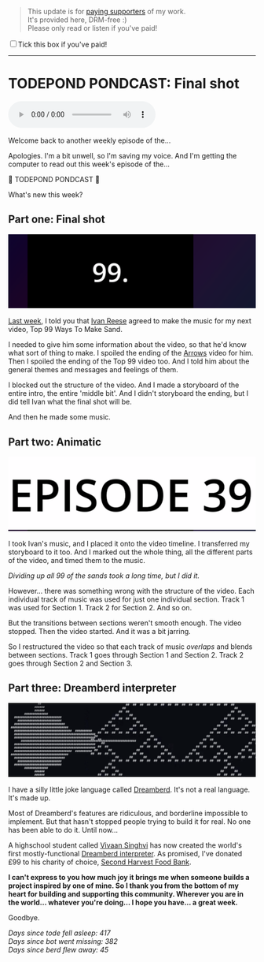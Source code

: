 > This update is for [paying supporters](https://patreon.com/TodePond) of my work.<br>
> It's provided here, DRM-free :)<br>
> Please only read or listen if you've paid!

<input id="paid-checkbox" type="checkbox"><label for="paid-checkbox">Tick this box if you've paid!</label>

<script>
  const key = 'pondcast/paid'
  const paid = localStorage.getItem(key)
  const checkbox = document.getElementById('paid-checkbox')
  if (paid) {
    checkbox.checked = true
  }
  checkbox.addEventListener('change', () => {
    if (checkbox.checked) {
      localStorage.setItem(key, 'true')
    } else {
      localStorage.removeItem(key)
    }
  })
</script>

<hr>

# TODEPOND PONDCAST: Final shot

<audio controls>
  <source src="1.m4a" type="audio/x-m4a">
</audio>

Welcome back to another weekly episode of the...

Apologies. I'm a bit unwell, so I'm saving my voice. And I'm getting the computer to read out this week's episode of the...

🐸 TODEPOND PONDCAST 🐸

What's new this week?

## Part one: Final shot

![99](1.png)

[Last week](https://www.todepond.com/pondcast/vision-pro/), I told you that [Ivan Reese](https://ivanish.ca/) agreed to make the music for my next video, Top 99 Ways To Make Sand.

I needed to give him some information about the video, so that he'd know what sort of thing to make. I spoiled the ending of the [Arrows](https://www.youtube.com/watch?v=DNBKdU6XrLY) video for him. Then I spoiled the ending of the Top 99 video too. And I told him about the general themes and messages and feelings of them.

I blocked out the structure of the video. And I made a storyboard of the entire intro, the entire 'middle bit'. And I didn't storyboard the ending, but I did tell Ivan what the final shot will be.

And then he made some music.

## Part two: Animatic

![episode 39](2.png)

I took Ivan's music, and I placed it onto the video timeline. I transferred my storyboard to it too. And I marked out the whole thing, all the different parts of the video, and timed them to the music.

_Dividing up all 99 of the sands took a long time, but I did it._

However... there was something wrong with the structure of the video. Each individual track of music was used for just one individual section. Track 1 was used for Section 1. Track 2 for Section 2. And so on.

But the transitions between sections weren't smooth enough. The video stopped. Then the video started. And it was a bit jarring.

So I restructured the video so that each track of music _overlaps_ and blends between sections. Track 1 goes through Section 1 and Section 2. Track 2 goes through Section 2 and Section 3.

## Part three: Dreamberd interpreter

![things made with dreamberd](3.png)

I have a silly little joke language called [Dreamberd](https://github.com/TodePond/DreamBerd). It's not a real language. It's made up.

Most of Dreamberd's features are ridiculous, and borderline impossible to implement. But that hasn't stopped people trying to build it for real. No one has been able to do it. Until now...

A highschool student called [Vivaan Singhvi](https://vivaansinghvi07.github.io/) has now created the world's first mostly-functional [Dreamberd interpreter](https://github.com/vivaansinghvi07/dreamberd-interpreter). As promised, I've donated £99 to his charity of choice, [Second Harvest Food Bank](https://secondharvestetn.org/).

**I can't express to you how much joy it brings me when someone builds a project inspired by one of mine. So I thank you from the bottom of my heart for building and supporting this community. Wherever you are in the world... whatever you're doing... I hope you have... a great week.**

Goodbye.

_Days since tode fell asleep: 417_<br>
_Days since bot went missing: 382_<br>
_Days since berd flew away: 45_
